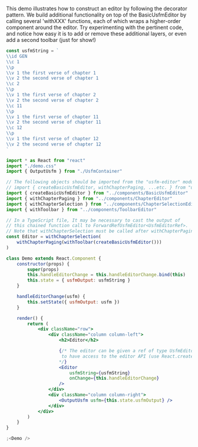 This demo illustrates how to construct an editor by following the decorator pattern.
We build additional functionality on top of the BasicUsfmEditor by calling several
'withXXX' functions, each of which wraps a higher-order component around the editor.
Try experimenting with the pertinent code, and notice how easy it is to add or remove these
additional layers, or even add a second toolbar (just for show!)

```jsx
const usfmString = `
\\id GEN
\\c 1
\\p
\\v 1 the first verse of chapter 1
\\v 2 the second verse of chapter 1
\\c 2
\\p
\\v 1 the first verse of chapter 2
\\v 2 the second verse of chapter 2
\\c 11
\\p
\\v 1 the first verse of chapter 11
\\v 2 the second verse of chapter 11
\\c 12
\\p
\\v 1 the first verse of chapter 12
\\v 2 the second verse of chapter 12
`

import * as React from "react"
import "./demo.css"
import { OutputUsfm } from "./UsfmContainer"

// The following objects should be imported from the "usfm-editor" module like this:
// import { createBasicUsfmEditor, withChapterPaging, ...etc. } from "usfm-editor"
import { createBasicUsfmEditor } from "../components/BasicUsfmEditor"
import { withChapterPaging } from "../components/ChapterEditor"
import { withChapterSelection } from "../components/ChapterSelectionEditor"
import { withToolbar } from "../components/ToolbarEditor"

// In a TypeScript file, It may be necessary to cast the output of
// this chained function call to ForwardRefUsfmEditor<UsfmEditorRef>.
// Note that withChapterSelection must be called after withChapterPaging.
const Editor = withChapterSelection(
    withChapterPaging(withToolbar(createBasicUsfmEditor()))
)

class Demo extends React.Component {
    constructor(props) {
        super(props)
        this.handleEditorChange = this.handleEditorChange.bind(this)
        this.state = { usfmOutput: usfmString }
    }

    handleEditorChange(usfm) {
        this.setState({ usfmOutput: usfm })
    }

    render() {
        return (
            <div className="row">
                <div className="column column-left">
                    <h2>Editor</h2>

                    {/* The editor can be given a ref of type UsfmEditorRef
                     to have access to the editor API (use React.createRef<UsfmEditorRef>)
                    */}
                    <Editor
                        usfmString={usfmString}
                        onChange={this.handleEditorChange}
                    />
                </div>
                <div className="column column-right">
                    <OutputUsfm usfm={this.state.usfmOutput} />
                </div>
            </div>
        )
    }
}

;<Demo />
```
